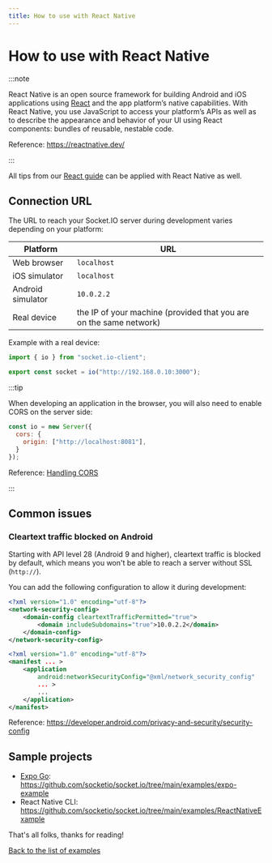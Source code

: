 ```yaml
---
title: How to use with React Native
---
```


# How to use with React Native

:::note

React Native is an open source framework for building Android and iOS applications using [React](https://react.dev/) and the app platform’s native capabilities. With React Native, you use JavaScript to access your platform’s APIs as well as to describe the appearance and behavior of your UI using React components: bundles of reusable, nestable code.

Reference: https://reactnative.dev/

:::

All tips from our [React guide](/how-to/use-with-react) can be applied with React Native as well.

## Connection URL

The URL to reach your Socket.IO server during development varies depending on your platform:

| Platform          | URL                                                                |
|-------------------|--------------------------------------------------------------------|
| Web browser       | `localhost`                                                        |
| iOS simulator     | `localhost`                                                        |
| Android simulator | `10.0.2.2`                                                         |
| Real device       | the IP of your machine (provided that you are on the same network) |

Example with a real device:

```js title="socket.js"
import { io } from "socket.io-client";

export const socket = io("http://192.168.0.10:3000");
```

:::tip

When developing an application in the browser, you will also need to enable CORS on the server side:

```js
const io = new Server({
  cors: {
    origin: ["http://localhost:8081"],
  }
});
```

Reference: [Handling CORS](/docs/v4/handling-cors/)

:::

## Common issues

### Cleartext traffic blocked on Android

Starting with API level 28 (Android 9 and higher), cleartext traffic is blocked by default, which means you won't be able to reach a server without SSL (`http://`).

You can add the following configuration to allow it during development:

```xml title="res/xml/network_security_config.xml"
<?xml version="1.0" encoding="utf-8"?>
<network-security-config>
    <domain-config cleartextTrafficPermitted="true">
        <domain includeSubdomains="true">10.0.2.2</domain>
    </domain-config>
</network-security-config>
```

```xml title="AndroidManifest.xml"
<?xml version="1.0" encoding="utf-8"?>
<manifest ... >
    <application
        android:networkSecurityConfig="@xml/network_security_config"
        ... >
        ...
    </application>
</manifest>
```

Reference: https://developer.android.com/privacy-and-security/security-config


## Sample projects

- [Expo Go](https://docs.expo.dev/): https://github.com/socketio/socket.io/tree/main/examples/expo-example
- React Native CLI: https://github.com/socketio/socket.io/tree/main/examples/ReactNativeExample

That's all folks, thanks for reading!

[Back to the list of examples](/get-started/)
